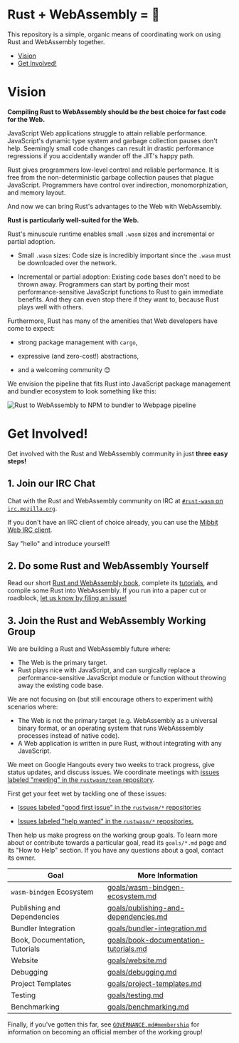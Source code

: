 <meta charset="utf-8"/>

# Rust + WebAssembly = 💖

This repository is a simple, organic means of coordinating work on using Rust
and WebAssembly together.

<!--
doctoc README.md --maxlevel 1
-->

<!-- Generated with https://github.com/thlorenz/doctoc -->
<!-- START doctoc generated TOC please keep comment here to allow auto update -->
<!-- DON'T EDIT THIS SECTION, INSTEAD RE-RUN doctoc TO UPDATE -->


- [Vision](#vision)
- [Get Involved!](#get-involved)

<!-- END doctoc generated TOC please keep comment here to allow auto update -->

# Vision

**Compiling Rust to WebAssembly should be *the* best choice for fast code for
the Web.**

JavaScript Web applications struggle to attain reliable performance.
JavaScript's dynamic type system and garbage collection pauses don't
help. Seemingly small code changes can result in drastic performance regressions
if you accidentally wander off the JIT's happy path.

Rust gives programmers low-level control and reliable performance. It is free
from the non-deterministic garbage collection pauses that plague JavaScript.
Programmers have control over indirection, monomorphization, and memory layout.

And now we can bring Rust's advantages to the Web with WebAssembly.

**Rust is particularly well-suited for the Web.**

Rust's minuscule runtime enables small `.wasm` sizes and incremental or partial
adoption.

* Small `.wasm` sizes: Code size is incredibly important since the `.wasm` must
be downloaded over the network.

* Incremental or partial adoption: Existing code bases don't need to be thrown
away. Programmers can start by porting their most performance-sensitive
JavaScript functions to Rust to gain immediate benefits. And they can even stop
there if they want to, because Rust plays well with others.

Furthermore, Rust has many of the amenities that Web developers have come to
expect:

* strong package management with `cargo`,

* expressive (and zero-cost!) abstractions,

* and a welcoming community 😊

We envision the pipeline that fits Rust into JavaScript package management and
bundler ecosystem to look something like this:

<img alt="Rust to WebAssembly to NPM to bundler to Webpage pipeline" src="./pipeline.png"/>

# Get Involved!

Get involved with the Rust and WebAssembly community in just **three easy
steps!**

## 1. Join our IRC Chat

Chat with the Rust and WebAssembly community on IRC at [`#rust-wasm` on
`irc.mozilla.org`][irc].

If you don't have an IRC client of choice already, you can use the [Mibbit Web
IRC client][irc-web-client].

Say "hello" and introduce yourself!

## 2. Do some Rust and WebAssembly Yourself

Read our short [Rust and WebAssembly book][book], complete its [tutorials][],
and compile some Rust into WebAssembly. If you run into a paper cut or
roadblock, [let us know by filing an issue!][file-issue]

## 3. Join the Rust and WebAssembly Working Group

We are building a Rust and WebAssembly future where:

* The Web is the primary target.
* Rust plays nice with JavaScript, and can surgically replace a
  performance-sensitive JavaScript module or function without throwing away the
  existing code base.

We are not focusing on (but still encourage others to experiment with) scenarios
where:

* The Web is not the primary target (e.g. WebAssembly as a universal binary
  format, or an operating system that runs WebAsssembly processes instead of
  native code).
* A Web application is written in pure Rust, without integrating with any
  JavaScript.

We meet on Google Hangouts every two weeks to track progress, give status
updates, and discuss issues. We coordinate meetings with [issues labeled
"meeting" in the `rustwasm/team` repository][meetings].

First get your feet wet by tackling one of these issues:

* [Issues labeled "good first issue" in the `rustwasm/*` repositories][good-first-issue]

* [Issues labeled "help wanted" in the `rustwasm/*` repositories.][help-wanted]

Then help us make progress on the working group goals. To learn more about or
contribute towards a particular goal, read its `goals/*.md` page and its "How to
Help" section. If you have any questions about a goal, contact its owner.

| Goal                           | More Information                                                                                                            |
|--------------------------------|-----------------------------------------------------------------------------------------------------------------------------|
| `wasm-bindgen` Ecosystem       | [goals/wasm-bindgen-ecosystem.md](https://github.com/rustwasm/team/blob/master/goals/wasm-bindgen-ecosystem.md)             |
| Publishing and Dependencies    | [goals/publishing-and-dependencies.md](https://github.com/rustwasm/team/blob/master/goals/publishing-and-dependencies.md)   |
| Bundler Integration            | [goals/bundler-integration.md](https://github.com/rustwasm/team/blob/master/goals/bundler-integration.md)                   |
| Book, Documentation, Tutorials | [goals/book-documentation-tutorials.md](https://github.com/rustwasm/team/blob/master/goals/book-documentation-tutorials.md) |
| Website                        | [goals/website.md](https://github.com/rustwasm/team/blob/master/goals/website.md)                                           |
| Debugging                      | [goals/debugging.md](https://github.com/rustwasm/team/blob/master/goals/debugging.md)                                       |
| Project Templates              | [goals/project-templates.md](https://github.com/rustwasm/team/blob/master/goals/project-templates.md)                       |
| Testing                        | [goals/testing.md](https://github.com/rustwasm/team/blob/master/goals/testing.md)                                           |
| Benchmarking                   | [goals/benchmarking.md](https://github.com/rustwasm/team/blob/master/goals/benchmarking.md)                                 |

Finally, if you've gotten this far, see [`GOVERNANCE.md#membership`][membership]
for information on becoming an official member of the working group!

[help-wanted]: https://github.com/issues?q=is%3Aopen+is%3Aissue+user%3Arustwasm+archived%3Afalse+label%3A%22help+wanted%22
[good-first-issue]: https://github.com/issues?q=is%3Aopen+is%3Aissue+user%3Arustwasm+archived%3Afalse+label%3A%22good+first+issue%22
[meetings]: https://github.com/issues?utf8=%E2%9C%93&q=user%3Arustwasm+label%3Ameeting+
[membership]: https://github.com/rustwasm/team/blob/master/GOVERNANCE.md#membership
[book]: https://rustwasm.github.io/book
[tutorials]: https://rustwasm.github.io/book/tutorials.html
[irc]: irc://irc.mozilla.org#rust-wasm
[irc-web-client]: https://client00.chat.mibbit.com/?channel=%23rust-wasm&server=irc.mozilla.org
[file-issue]: https://github.com/rustwasm/team/issues/new
